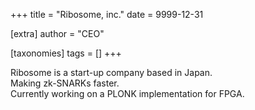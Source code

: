 +++
title = "Ribosome, inc."
date = 9999-12-31

[extra]
author = "CEO"

[taxonomies]
tags = []
+++

Ribosome is a start-up company based in Japan.   
Making zk-SNARKs faster.  
Currently working on a PLONK implementation for FPGA.
<!-- more -->